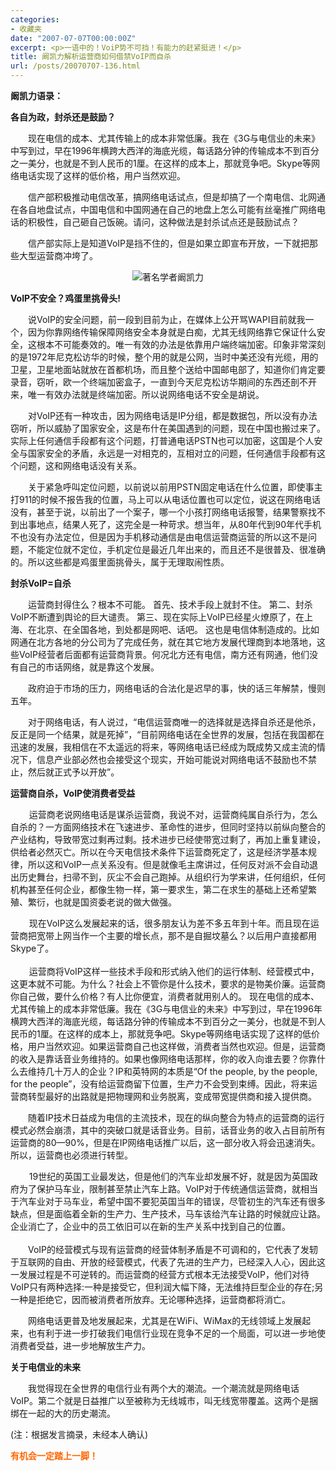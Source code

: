 ```yaml
---
categories:
- 收藏夹
date: "2007-07-07T00:00:00Z"
excerpt: <p>一语中的！VoiP势不可挡！有能力的赶紧挺进！</p>
title: 阚凯力解析运营商如何借禁VoIP而自杀
url: /posts/20070707-136.html
---
```

**阚凯力语录：**

**各自为政，封杀还是鼓励？**

　　现在电信的成本、尤其传输上的成本非常低廉。我在《3G与电信业的未来》中写到过，早在1996年横跨大西洋的海底光缆，每话路分钟的传输成本不到百分之一美分，也就是不到人民币的1厘。在这样的成本上，那就竞争吧。Skype等网络电话实现了这样的低价格，用户当然欢迎。

　　信产部积极推动电信改革，搞网络电话试点，但是却搞了一个南电信、北网通在各自地盘试点，中国电信和中国网通在自己的地盘上怎么可能有丝毫推广网络电话的积极性，自己砸自己饭碗。请问，这种做法是封杀试点还是鼓励试点？

　　信产部实际上是知道VoIP是挡不住的，但是如果立即宣布开放，一下就把那些大型运营商冲垮了。

<p align="center">
  <img title="著名学者阚凯力" alt="著名学者阚凯力" border="0" src="http://img2.pconline.com.cn/pconline/0707/04/1050655_kankaili2.jpg" />
</p>

**VoIP不安全？鸡蛋里挑骨头!**

　　说VoIP的安全问题，前一段到目前为止，在媒体上公开骂WAPI目前就我一个，因为你靠网络传输保障网络安全本身就是白痴，尤其无线网络靠它保证什么安全，这根本不可能奏效的。唯一有效的办法是依靠用户端终端加密。印象非常深刻的是1972年尼克松访华的时候，整个用的就是公网，当时中美还没有光缆，用的卫星，卫星地面站就放在首都机场，而且整个送给中国邮电部了，知道你们肯定要录音，窃听，欧一个终端加密盒子，一直到今天尼克松访华期间的东西还剖不开来，唯一有效办法就是终端加密。所以说网络电话不安全是胡说。

　　对VoIP还有一种攻击，因为网络电话是IP分组，都是数据包，所以没有办法窃听，所以威胁了国家安全，这是布什在美国遇到的问题，现在中国也搬过来了。实际上任何通信手段都有这个问题，打普通电话PSTN也可以加密，这国是个人安全与国家安全的矛盾，永远是一对相克的，互相对立的问题，任何通信手段都有这个问题，这和网络电话没有关系。

　　关于紧急呼叫定位问题，以前说以前用PSTN固定电话在什么位置，即使事主打911的时候不报告我的位置，马上可以从电话位置也可以定位，说这在网络电话没有，甚至于说，以前出了一个案子，哪一个小孩打网络电话报警，结果警察找不到出事地点，结果人死了，这完全是一种苛求。想当年，从80年代到90年代手机不也没有办法定位，但是因为手机移动通信是由电信运营商运营的所以这不是问题，不能定位就不定位，手机定位是最近几年出来的，而且还不是很普及、很准确的。所以这些都是鸡蛋里面挑骨头，属于无理取闹性质。

**封杀VoIP=自杀**

　　运营商封得住么？根本不可能。 首先、技术手段上就封不住。 第二、封杀VoIP不断遭到舆论的巨大谴责。 第三、现在实际上VoIP已经星火燎原了，在上海、在北京、在全国各地，到处都是网吧、话吧。 这也是电信体制造成的。比如网通在北方各地的分公司为了完成任务，就在其它地方发展代理商到本地落地，这些VoIP经营者后面都有运营商背景。何况北方还有电信，南方还有网通，他们没有自己的市话网络，就是靠这个发展。

　　政府迫于市场的压力，网络电话的合法化是迟早的事，快的话三年解禁，慢则五年。

　　对于网络电话，有人说过，&ldquo;电信运营商唯一的选择就是选择自杀还是他杀，反正是同一个结果，就是死掉&rdquo;，&ldquo;目前网络电话在全世界的发展，包括在我国都在迅速的发展，我相信在不太遥远的将来，等网络电话已经成为既成势又成主流的情况下，信息产业部必然也会接受这个现实，开始可能说对网络电话不鼓励也不禁止，然后就正式予以开放&rdquo;。

**运营商自杀，VoIP使消费者受益**

&nbsp;&nbsp;&nbsp; 　运营商老说网络电话是谋杀运营商，我说不对，运营商纯属自杀行为，怎么自杀的？一方面网络技术在飞速进步、革命性的进步，但同时坚持以前纵向整合的产业结构，导致带宽过剩再过剩。技术进步已经使带宽过剩了，再加上重复建设，供给者必然灭亡。所以在今天电信技术条件下运营商死定了，这是经济学基本规律，所以这和VoIP一点关系没有。但是就像毛主席讲过，任何反对派不会自动退出历史舞台，扫帚不到，灰尘不会自己跑掉。从组织行为学来讲，任何组织，任何机构甚至任何企业，都像生物一样，第一要求生，第二在求生的基础上还希望繁殖、繁衍，也就是国资委老说的做大做强。

&nbsp;&nbsp;&nbsp; 　现在VoIP这么发展起来的话，很多朋友认为差不多五年到十年。而且现在运营商把宽带上网当作一个主要的增长点，那不是自掘坟墓么？以后用户直接都用Skype了。  
&nbsp;&nbsp;&nbsp;&nbsp;   
&nbsp;&nbsp;&nbsp; 　运营商将VoIP这样一些技术手段和形式纳入他们的运行体制、经营模式中，这更本就不可能。为什么？社会上不管你是什么技术，要求的是物美价廉。运营商你自己做，要什么价格？有人比你便宜，消费者就用别人的。 现在电信的成本、尤其传输上的成本非常低廉。我在《3G与电信业的未来》中写到过，早在1996年横跨大西洋的海底光缆，每话路分钟的传输成本不到百分之一美分，也就是不到人民币的1厘。在这样的成本上，那就竞争吧。Skype等网络电话实现了这样的低价格，用户当然欢迎。如果运营商自己也这样做，消费者当然也欢迎。但是，运营商的收入是靠话音业务维持的。如果也像网络电话那样，你的收入向谁去要？你靠什么去维持几十万人的企业？IP和英特网的本质是&ldquo;Of the people, by the people, for the people&rdquo;，没有给运营商留下位置，生产力不会受到束缚。因此，将来运营商转型最好的出路就是把物理网和业务脱离，变成带宽提供商和接入提供商。

　　随着IP技术日益成为电信的主流技术，现在的纵向整合为特点的运营商的运行模式必然会崩溃，其中的突破口就是话音业务。目前，话音业务的收入占目前所有运营商的80&mdash;90%，但是在IP网络电话推广以后，这一部分收入将会迅速消失。所以，运营商也必须进行转型。

&nbsp;&nbsp;&nbsp; 　19世纪的英国工业最发达，但是他们的汽车业却发展不好，就是因为英国政府为了保护马车业，限制甚至禁止汽车上路。VoIP对于传统通信运营商，就相当于汽车业对于马车业，希望中国不要犯英国当年的错误，尽管初生的汽车还有很多缺点，但是面临着全新的生产力、生产技术，马车该给汽车让路的时候就应让路。企业消亡了，企业中的员工依旧可以在新的生产关系中找到自己的位置。  
&nbsp;  
　　VoIP的经营模式与现有运营商的经营体制矛盾是不可调和的，它代表了发轫于互联网的自由、开放的经营模式，代表了先进的生产力，已经深入人心，因此这一发展过程是不可逆转的。而运营商的经营方式根本无法接受VoIP，他们对待VoIP只有两种选择:一种是接受它，但利润大幅下降，无法维持巨型企业的存在;另一种是拒绝它，因而被消费者所放弃。无论哪种选择，运营商都将消亡。

　　网络电话更普及地发展起来，尤其是在WiFi、WiMax的无线领域上发展起来，也有利于进一步打破我们电信行业现在竞争不足的一个局面，可以进一步地使消费者受益，进一步地解放生产力。

**关于电信业的未来**

　　我觉得现在全世界的电信行业有两个大的潮流。一个潮流就是网络电话VoIP。第二个就是日益推广以至被称为无线城市，叫无线宽带覆盖。这两个是捆绑在一起的大的历史潮流。

(注：根据发言摘录，未经本人确认)

**<font color="#ff6600">有机会一定踏上一脚！</font>**